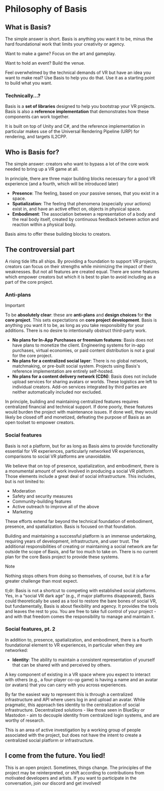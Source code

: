 # Philosophy of Basis

## What is Basis?

The simple answer is short. Basis is anything you want it to be, minus the hard foundational work that limits your creativity or agency.

Want to make a game? Focus on the art and gameplay.

Want to hold an event? Build the venue.

Feel overwhelmed by the technical demands of VR but have an idea you want to make real? Use Basis to help you do that. Use it as a starting point to build what you want.

### Technically...?

Basis is a **set of libraries** designed to help you bootstrap your VR projects. Basis is also a **reference implementation** that demonstrates how these components can work together.

It is built on top of Unity and C#, and the reference implementation in particular makes use of the Universal Rendering Pipeline (URP) for rendering, and targets IL2CPP.

## Who is Basis for?

The simple answer: creators who want to bypass a lot of the core work needed to bring up a VR game at all.

In principle, there are three major building blocks necessary for a good VR experience (and a fourth, which will be introduced later)

- **Presence**: The feeling, based on your passive senses, that you exist in a space.  
- **Spatialization**: The feeling that phenomena (especially your actions) exist in, and have an active effect on, objects in physical space.  
- **Embodiment**: The association between a representation of a body and the real body itself, created by continuous feedback between action and reaction within a physical body.  

Basis aims to offer these building blocks to creators.

## The controversial part

A rising tide lifts all ships. By providing a foundation to support VR projects, creators can focus on their strengths while minimizing the impact of their weaknesses. But not all features are created equal. There are some features which empower creators but which it is best to plan to avoid including as a part of the core project.

### Anti-plans

> [!IMPORTANT]
> To be **absolutely clear**: these are **anti-plans** and **design choices** for **the core project**. This sets expectations on **core project development**. Basis is anything you want it to be, as long as you take responsibility for your additions. There is no desire to intentionally obstruct third-party work.

- **No plans for In-App Purchases or freemium features**: Basis does not have plans to monetize the client. Engineering systems for in-app purchases, virtual economies, or paid content distribution is not a goal for the core project.
- **No plans for a centralized social layer**: There is no global network, matchmaking, or pre-built social system. Projects using Basis's reference implementation are entirely self-hosted.
- **No plans for a content delivery network (CDN)**: Basis does not include upload services for sharing avatars or worlds. These logistics are left to individual creators. Add-on services integrated by third parties are neither automatically included nor excluded.

In principle, building and maintaining centralized features requires centralized financial and technical support. If done poorly, these features would burden the project with maintenance issues. If done well, they would likely be closed off and monetized, defeating the purpose of Basis as an open toolset to empower creators.  

### Social features

Basis is not a platform, but for as long as Basis aims to provide functionality essential for VR experiences, particularly networked VR experiences, comparisons to social VR platforms are unavoidable.

We believe that on top of presence, spatialization, and embodiment, there is a monumental amount of work involved in producing a social VR platform. Those elements include a great deal of social infrastructure. This includes, but is not limited to:

- Moderation
- Safety and security measures 
- Community-building features 
- Active outreach to improve all of the above
- Marketing

These efforts extend far beyond the technical foundation of embodiment, presence, and spatialization. Basis is focused on that foundation. 

Building and maintaining a successful platform is an immense undertaking, requiring years of development, infrastructure, and user trust. The additional responsibilities of creating or maintaining a social network are far outside the scope of Basis, and far too much to take on. There is no current plan for the core Basis project to provide these systems.

> [!NOTE]
> Nothing stops others from doing so themselves, of course, but it is a far greater challenge than most expect.

tl;dr: Basis is not a shortcut to competing with established social platforms. Yes, in a “social VR dark age” (e.g., if major platforms disappeared), Basis could theoretically be used as a tool to restore the bare bones of social VR, but fundamentally, Basis is about flexibility and agency. It provides the tools and leaves the rest to you. You are free to take full control of your project - and with that freedom comes the responsibility to manage and maintain it.

### Social features, pt. 2

In addition to, presence, spatialization, and embodiment, there is a fourth foundational element to VR experiences, in particular when they are networked:

- **Identity**: The ability to maintain a consistent representation of yourself that can be shared with and perceived by others.  

A key component of existing in a VR space where you expect to interact with others (e.g., a four-player co-op game) is having a name and an avatar (or avatars) that you can carry with you across experiences.  

By far the easiest way to represent this is through a centralized infrastructure and API where users log in and upload an avatar. While pragmatic, this approach ties identity to the centralization of social infrastructure. Decentralized solutions - like those seen in BlueSky or Mastodon - aim to decouple identity from centralized login systems, and are worthy of research.  

This is an area of active investigation by a working group of people associated with the project, but does not have the intent to create a centralized social platform or infrastructure.

## I come from the future. You lied!

This is an open project. Sometimes, things change. The principles of the project may be reinterpreted, or shift according to contributions from motivated developers and artists. If you want to participate in the conversation, join our discord and get involved!
